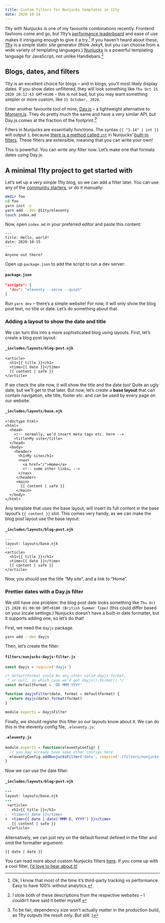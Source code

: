 ```yaml
---
title: Custom filters for Nunjucks templates in 11ty
date: 2020-10-14
---
```


11ty with Nunjucks is one of my favourite combinations recently. Frontend fashions come and go, but 11ty’s [performance leaderboard](https://www.11ty.dev/speedlify/) and ease of use makes it intriguing enough to give it a try.[^1] If you haven’t heard about these, [11ty](https://www.11ty.dev/) is a simple static site generator (think Jekyll, but you can choose from a wide variety of templating languages.) [Nunjucks](https://mozilla.github.io/nunjucks/) is a powerful templating language for JavaScript, not unlike Handlebars.[^2]

## Blogs, dates, and filters

11ty is an excellent choice for blogs – and in blogs, you’ll most likely display dates. If you show dates unfiltered, they will look something like `Thu Oct 15 2020 20:12:43 GMT+0100` – this is not bad, but you may want something simpler or more custom, like `15 October, 2020`.

Enter another favourite tool of mine, [Day.js](https://day.js.org/) – a lightweight alternative to [Moment.js](https://momentjs.com/). They do pretty much the same and have a very similar API, but Day.js comes at the fraction of the footprint.[^3]

Filters in Nunjucks are essentially functions. The syntax `{{ "3.14" | int }}` will output `3`, because [there is a method called `int`](https://github.com/mozilla/nunjucks/blob/master/nunjucks/src/filters.js#L635) in Nunjucks’ [built-in filters](https://mozilla.github.io/nunjucks/templating.html#builtin-filters). These filters are extensible, meaning that you can write your own!

This is powerful. You can write _any_ filter now. Let’s make one that formats dates using Day.js.

## A minimal 11ty project to get started with

Let’s set up a very simple 11ty blog, so we can add a filter later. You can use any of the [community starters](https://www.11ty.dev/docs/starter/), or do it manually:

```sh
mkdir foo
cd foo
yarn init -y
yarn add --dev @11ty/eleventy
touch index.md
```

Now, open `index.md` in your preferred editor and paste this content:
```njk
---
title: Hello, world!
date: 2020-10-15
---

Anyone out there?
```

Open up `package.json` to add the script to run a dev server:
#### `package.json`
```json
"scripts": {
  "dev": "eleventy --serve --quiet"
}
```

Run `yarn dev` – there’s a simple website! For now, it will only show the blog post text, no title or date. Let’s do something about that.

### Adding a layout to show the date and title

We can turn this into a more sophisticated blog using layouts. First, let’s create a blog post layout:

#### `_includes/layouts/blog-post.njk`
```njk
<article>
  <h1>{{ title }}</h1>
  <time>{{ date }}</time>
  {{ content | safe }}
</article>
```

If we check the site now, it will show the title and the date too! Quite an ugly date, but we’ll get to that later. But now, let’s create a **base layout** that can contain navigation, site title, footer etc. and can be used by every page on our website.

#### `_includes/layouts/base.njk`
```njk
<!doctype html>
<html>
  <head>
    <!-- normally, we’d insert meta tags etc. here -->
    <title>My site</title>
  </head>
  <body>
    <header>
      <h1>My site</h1>
      <nav>
        <a href="/">Home</a>
        <!-- some other links… -->
      </nav>
     </header>
     <main>
       {{ content | safe }}
     </main>
  </body>
</html>
```

Any template that uses the base layout, will insert its full content in the base layout’s `{{ content }}` slot. This comes very handy, as we can make the blog post layout use the base layout:

#### `_includes/layouts/blog-post.njk`
```njk
---
layout: layouts/base.njk
---
<article>
  <h1>{{ title }}</h1>
  <time>{{ date }}</time>
  {{ content | safe }}
</article>
```

Now, you should see the title “My site”, and a link to “Home”.

### Prettier dates with a Day.js filter

We still have one problem: the blog post date looks something like `Thu Oct 15 2020 01:00:00 GMT+0100 (British Summer Time)` (this could differ based on your locale settings.) Nunjucks doesn’t have a built-in date formatter, but it supports adding one, so let’s do that!

First, we need the `dayjs` package.
```sh
yarn add --dev dayjs
```

Then, let’s create the filter:

#### `filters/nunjucks-dayjs-filter.js`
```js
const dayjs = require('dayjs')

/* defaultFormat could be any other valid dayjs format,
 * or null, in which case we’d get dayjs().format() */
const defaultFormat = 'DD MMM YYYY'

function dayjsFilter(date, format = defaultFormat) {
  return dayjs(date).format(format)
}

module.exports = dayjsFilter
```

Finally, we should register this filter so our layouts know about it. We can do this in the eleventy config file, `.eleventy.js`:

#### `.eleventy.js`
```js
module.exports = function(eleventyConfig) {
  // you may already have some other configs here
  eleventyConfig.addNunjucksFilter('date', require('./filters/nunjucks-dayjs-filter'))
}
```

Now we can use the date filter:

#### `_includes/layouts/blog-post.njk`
```diff
---
layout: layouts/base.njk
---
 <article>
   <h1>{{ title }}</h1>
-  <time>{{ date }}</time>
+  <time>{{ date | date('MMM D, YYYY') }}</time>
   {{ content | safe }}
 </article>
```

Alternatively, we can just rely on the default format defined in the filter and omit the formatter argument:

```njk
{{ date | date }}
```

You can read more about custom Nunjucks filters [here](https://mozilla.github.io/nunjucks/api#custom-filters). If you come up with a cool filter, [I’d love to hear about it!](https://twitter.com/c0derabbit)

[^1]: Ok, I know that most of the time it’s third-party tracking vs performance. Easy to have 100% without analytics.  
[^2]: I stole both of these descriptions from the respective websites – I couldn’t have said it better myself.  
[^3]: To be fair, dependency size won’t actually matter in the production build, as 11ty outputs the result only. But still :)  
